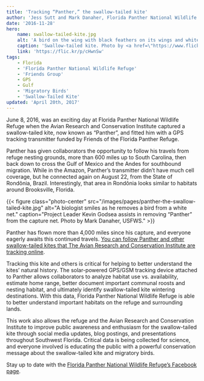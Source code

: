 ```yaml
---
title: 'Tracking “Panther,” the swallow-tailed kite'
author: 'Jess Sutt and Mark Danaher, Florida Panther National Wildlife Refuge'
date: '2016-11-28'
hero:
    name: swallow-tailed-kite.jpg
    alt: 'A bird on the wing with black feathers on its wings and white breast.'
    caption: 'Swallow-tailed kite. Photo by <a href=\"https://www.flickr.com/photos/walter_rw/\">Walter Rodriguez</a>, <a href=\"https://creativecommons.org/licenses/by/2.0/\">CC BY 2.0</a>.'
    link: 'https://flic.kr/p/cHwnSw'
tags:
    - Florida
    - 'Florida Panther National Wildlife Refuge'
    - 'Friends Group'
    - GPS
    - Gulf
    - 'Migratory Birds'
    - 'Swallow-Tailed Kite'
updated: 'April 20th, 2017'
---
```


June 8, 2016, was an exciting day at Florida Panther National Wildlife Refuge when the Avian Research and Conservation Institute captured a swallow-tailed kite, now known as “Panther”, and fitted him with a GPS tracking transmitter funded by Friends of the Florida Panther Refuge.

Panther has given collaborators the opportunity to follow his travels from refuge nesting grounds, more than 600 miles up to South Carolina, then back down to cross the Gulf of Mexico and the Andes for southbound migration. While in the Amazon, Panther’s transmitter didn’t have much cell coverage, but he connected again on August 22, from the State of Rondônia, Brazil. Interestingly, that area in Rondônia looks similar to habitats around Brooksville, Florida.

{{< figure class="photo-center" src="/images/pages/panther-the-swallow-tailed-kite.jpg" alt="A biologist smiles as he removes a bird from a white net." caption="Project Leader Kevin Godsea assists in removing “Panther” from the capture net. Photo by Mark Danaher, USFWS." >}}

Panther has flown more than 4,000 miles since his capture, and everyone eagerly awaits this continued travels. [You can follow Panther and other swallow-tailed kites that The Avian Research and Conservation Institute are tracking online](http://www.swallow-tailedkites.org/).

Tracking this kite and others is critical for helping to better understand the kites’ natural history. The solar-powered GPS/GSM tracking device attached to Panther allows collaborators to analyze habitat use vs. availability, estimate home range, better document important communal roosts and nesting habitat, and ultimately identify swallow-tailed kite wintering destinations. With this data, Florida Panther National Wildlife Refuge is able to better understand important habitats on the refuge and surrounding lands.

This work also allows the refuge and the Avian Research and Conservation Institute to improve public awareness and enthusiasm for the swallow-tailed kite through social media updates, blog postings, and presentations throughout Southwest Florida. Critical data is being collected for science, and everyone involved is educating the public with a powerful conservation message about the swallow-tailed kite and migratory birds. 

Stay up to date with the [Florida Panther National Wildlife Refuge’s Facebook page](https://www.facebook.com/FloridaPantherNWR).
